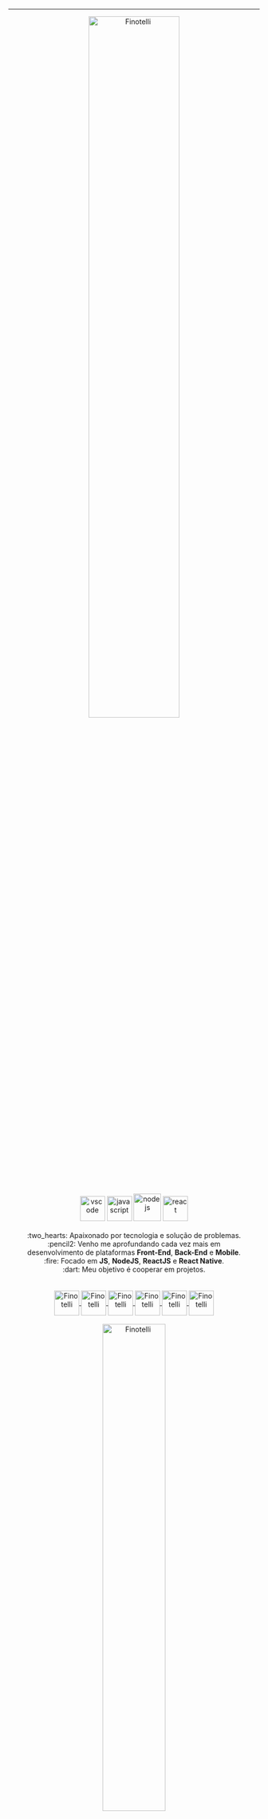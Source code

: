 
---
<div Align="center">
  <img 
       width="60%"
       src="https://github-readme-stats.vercel.app/api?username=FinotelliCarlos&show_icons=true&theme=dark"
       alt="Finotelli" />
</div>
<br>
<div Align="center">
    <div align="center">
    <img src="https://cdn.icon-icons.com/icons2/2107/PNG/512/file_type_vscode_icon_130084.png" alt="vscode"  width="50" height="50"/>
    <img src="https://cdn.icon-icons.com/icons2/2108/PNG/512/javascript_icon_130900.png" alt="javascript" width="50" height="50"/>
    <img src="https://cdn.icon-icons.com/icons2/2107/PNG/512/file_type_node_icon_130301.png" alt="nodejs" width="55" height="55"/>
    <img src="https://cdn.icon-icons.com/icons2/2415/PNG/512/react_original_wordmark_logo_icon_146375.png" alt="react" width="50" height="50"/>
    </div>
    <br>
    :two_hearts: Apaixonado por tecnologia e solução de problemas.
    <br>
    :pencil2: Venho me aprofundando cada vez mais em <br>desenvolvimento de plataformas  
      <strong>Front-End</strong>, <strong>Back-End</strong> e <strong>Mobile</strong>.
    <br>
    :fire: Focado em <strong>JS</strong>, <strong>NodeJS</strong>, <strong>ReactJS</strong> e <strong>React Native</strong>.
    <br>
    :dart: Meu objetivo é cooperar em projetos.
    <br>
    <br>
</div>

<br>
<div align="center">
<a href="https://linkedin.com/in/finotellicarlos" target="blank">
    <img align="center" src="https://cdn.icon-icons.com/icons2/1099/PNG/512/1485482199-linkedin_78667.png" alt="Finotelli" height="50" width="50" />
    </a>

<a href="https://fb.com/duuh.cls" target="_blank">
    <img align="center" src="https://cdn.icon-icons.com/icons2/555/PNG/512/facebook_icon-icons.com_53612.png" alt="Finotelli" height="50" width="50" />
</a>
    <a href="https://instagram.com/10_duuh" target="_blank">
    <img align="center" src="https://cdn.icon-icons.com/icons2/1753/PNG/512/iconfinder-social-media-applications-3instagram-4102579_113804.png" alt="Finotelli" height="50" width="50" />
</a>
<a href="https://discordapp.com/users/733724313550717038" target="_blank">
  <img align="center" src="https://cdn.icon-icons.com/icons2/2108/PNG/512/discord_icon_130958.png" alt="Finotelli" height="50" width="50" />
</a>
<a href="https://api.whatsapp.com/send?phone=5511958331748" target="_blank">
  <img align="center" src="https://cdn.icon-icons.com/icons2/555/PNG/512/whatsapp_icon-icons.com_53606.png" alt="Finotelli" height="50" width="50" />
</a>
<a href="mailto:carlos.finotelli@outlook.com" target="_blank">
  <img align="center" src="https://cdn.icon-icons.com/icons2/699/PNG/512/outlook_icon-icons.com_61644.png" alt="Finotelli" height="50" width="50" />
</a>
</div>
<br>
<div Align="center">
  <img 
       width="50%"
       src="https://github-readme-stats.vercel.app/api/top-langs/?username=FinotelliCarlos&layout=compact&theme=dark"
       alt="Finotelli" />
</div>

---
